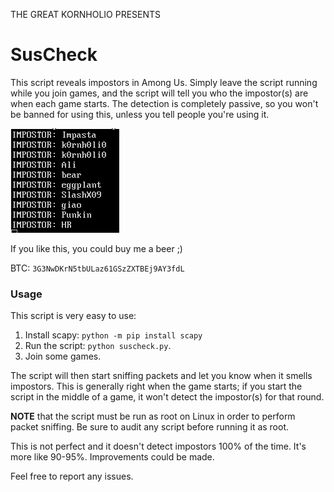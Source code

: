 THE GREAT KORNHOLIO PRESENTS

# SusCheck
This script reveals impostors in Among Us. Simply leave the script running
while you join games, and the script will tell you who the impostor(s) are
when each game starts. The detection is completely passive, so you won't
be banned for using this, unless you tell people you're using it.

![](screenshot.png)

If you like this, you could buy me a beer ;)

BTC: `3G3NwDKrN5tbULaz61GSzZXTBEj9AY3fdL`

### Usage
This script is very easy to use:

1. Install scapy: `python -m pip install scapy`
2. Run the script: `python suscheck.py`.
3. Join some games.

The script will then start sniffing packets and let you know when it smells
impostors. This is generally right when the game starts; if you start
the script in the middle of a game, it won't detect the impostor(s)
for that round.

**NOTE** that the script must be run as root on Linux in order to perform
packet sniffing. Be sure to audit any script before running it as root.

This is not perfect and it doesn't detect impostors 100%
of the time. It's more like 90-95%. Improvements could be made.

Feel free to report any issues.
